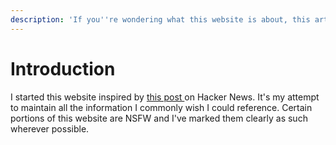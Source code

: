 ```yaml
---
description: 'If you''re wondering what this website is about, this article is for you.'
---
```


# Introduction

I started this website inspired by [this post ](https://news.ycombinator.com/item?id=19468993)on Hacker News. It's my attempt to maintain all the information I commonly wish I could reference. Certain portions of this website are NSFW and I've marked them clearly as such wherever possible.

